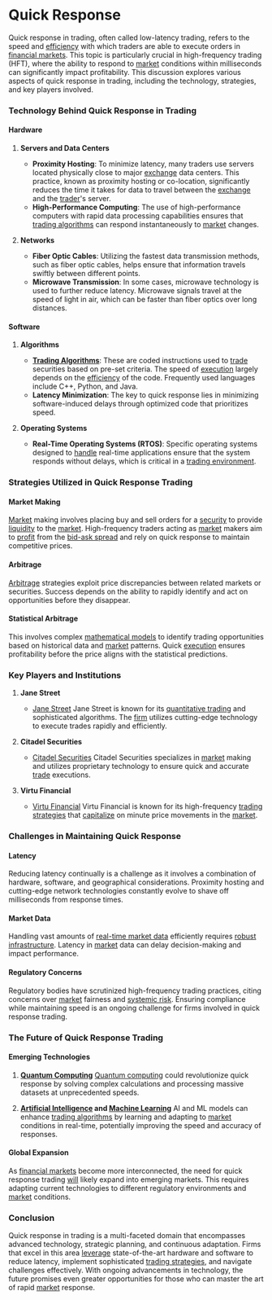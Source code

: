 # Quick Response

Quick response in trading, often called low-latency trading, refers to the speed and [efficiency](../e/efficiency.md) with which traders are able to execute orders in [financial markets](../f/financial_market.md). This topic is particularly crucial in high-frequency trading (HFT), where the ability to respond to [market](../m/market.md) conditions within milliseconds can significantly impact profitability. This discussion explores various aspects of quick response in trading, including the technology, strategies, and key players involved.

### Technology Behind Quick Response in Trading

#### Hardware

1. **Servers and Data Centers**
   - **Proximity Hosting**: To minimize latency, many traders use servers located physically close to major [exchange](../e/exchange.md) data centers. This practice, known as proximity hosting or co-location, significantly reduces the time it takes for data to travel between the [exchange](../e/exchange.md) and the [trader](../t/trader.md)'s server.
   - **High-Performance Computing**: The use of high-performance computers with rapid data processing capabilities ensures that [trading algorithms](../t/trading_algorithms.md) can respond instantaneously to [market](../m/market.md) changes.

2. **Networks**
   - **Fiber Optic Cables**: Utilizing the fastest data transmission methods, such as fiber optic cables, helps ensure that information travels swiftly between different points.
   - **Microwave Transmission**: In some cases, microwave technology is used to further reduce latency. Microwave signals travel at the speed of light in air, which can be faster than fiber optics over long distances.

#### Software

1. **Algorithms**
   - **[Trading Algorithms](../t/trading_algorithms.md)**: These are coded instructions used to [trade](../t/trade.md) securities based on pre-set criteria. The speed of [execution](../e/execution.md) largely depends on the [efficiency](../e/efficiency.md) of the code. Frequently used languages include C++, Python, and Java.
   - **Latency Minimization**: The key to quick response lies in minimizing software-induced delays through optimized code that prioritizes speed.

2. **Operating Systems**
   - **Real-Time Operating Systems (RTOS)**: Specific operating systems designed to [handle](../h/handle.md) real-time applications ensure that the system responds without delays, which is critical in a [trading environment](../t/trading_environment.md).

### Strategies Utilized in Quick Response Trading

#### Market Making

[Market](../m/market.md) making involves placing buy and sell orders for a [security](../s/security.md) to provide [liquidity](../l/liquidity.md) to the [market](../m/market.md). High-frequency traders acting as [market](../m/market.md) makers aim to [profit](../p/profit.md) from the [bid-ask spread](../b/bid-ask_spread.md) and rely on quick response to maintain competitive prices.

#### Arbitrage

[Arbitrage](../a/arbitrage.md) strategies exploit price discrepancies between related markets or securities. Success depends on the ability to rapidly identify and act on opportunities before they disappear.

#### Statistical Arbitrage

This involves complex [mathematical models](../m/mathematical_models_in_trading.md) to identify trading opportunities based on historical data and [market](../m/market.md) patterns. Quick [execution](../e/execution.md) ensures profitability before the price aligns with the statistical predictions.

### Key Players and Institutions

1. **Jane Street**
   - [Jane Street](https://www.janestreet.com)
      Jane Street is known for its [quantitative trading](../q/quantitative_trading.md) and sophisticated algorithms. The [firm](../f/firm.md) utilizes cutting-edge technology to execute trades rapidly and efficiently.

2. **Citadel Securities**
   - [Citadel Securities](https://www.citadelsecurities.com)
      Citadel Securities specializes in [market](../m/market.md) making and utilizes proprietary technology to ensure quick and accurate [trade](../t/trade.md) executions.

3. **Virtu Financial**
   - [Virtu Financial](https://www.virtu.com)
      Virtu Financial is known for its high-frequency [trading strategies](../t/trading_strategies.md) that [capitalize](../c/capitalize.md) on minute price movements in the [market](../m/market.md).

### Challenges in Maintaining Quick Response

#### Latency

Reducing latency continually is a challenge as it involves a combination of hardware, software, and geographical considerations. Proximity hosting and cutting-edge network technologies constantly evolve to shave off milliseconds from response times.

#### Market Data

Handling vast amounts of [real-time market data](../r/real-time_market_data.md) efficiently requires [robust](../r/robust.md) [infrastructure](../i/infrastructure.md). Latency in [market](../m/market.md) data can delay decision-making and impact performance.

#### Regulatory Concerns

Regulatory bodies have scrutinized high-frequency trading practices, citing concerns over [market](../m/market.md) fairness and [systemic risk](../s/systemic_risk.md). Ensuring compliance while maintaining speed is an ongoing challenge for firms involved in quick response trading.

### The Future of Quick Response Trading

#### Emerging Technologies

1. **[Quantum Computing](../q/quantum_computing_in_trading.md)**
   [Quantum computing](../q/quantum_computing_in_trading.md) could revolutionize quick response by solving complex calculations and processing massive datasets at unprecedented speeds.

2. **[Artificial Intelligence](../a/artificial_intelligence_in_trading.md) and [Machine Learning](../m/machine_learning.md)**
   AI and ML models can enhance [trading algorithms](../t/trading_algorithms.md) by learning and adapting to [market](../m/market.md) conditions in real-time, potentially improving the speed and accuracy of responses.

#### Global Expansion

As [financial markets](../f/financial_market.md) become more interconnected, the need for quick response trading [will](../w/will.md) likely expand into emerging markets. This requires adapting current technologies to different regulatory environments and [market](../m/market.md) conditions.

### Conclusion

Quick response in trading is a multi-faceted domain that encompasses advanced technology, strategic planning, and continuous adaptation. Firms that excel in this area [leverage](../l/leverage.md) state-of-the-art hardware and software to reduce latency, implement sophisticated [trading strategies](../t/trading_strategies.md), and navigate challenges effectively. With ongoing advancements in technology, the future promises even greater opportunities for those who can master the art of rapid [market](../m/market.md) response.

